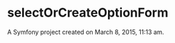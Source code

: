 selectOrCreateOptionForm
========================

A Symfony project created on March 8, 2015, 11:13 am.
